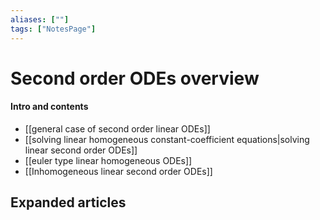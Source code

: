 ```yaml
---
aliases: [""]
tags: ["NotesPage"]
---
```


# Second order ODEs overview

#### Intro and contents
- [[general case of second order linear ODEs]]
- [[solving linear homogeneous constant-coefficient equations|solving linear second order ODEs]]
- [[euler type linear homogeneous ODEs]]
- [[Inhomogeneous linear second order ODEs]]

## Expanded articles

